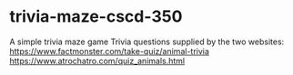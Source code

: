 # trivia-maze-cscd-350
A simple trivia maze game
Trivia questions supplied by the two websites:
https://www.factmonster.com/take-quiz/animal-trivia
https://www.atrochatro.com/quiz_animals.html